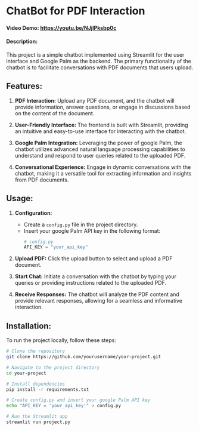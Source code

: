 # ChatBot for PDF Interaction

#### Video Demo: <https://youtu.be/NJjIPksbp0c>

#### Description:

This project is a simple chatbot implemented using Streamlit for the user interface and Google Palm as the backend. The primary functionality of the chatbot is to facilitate conversations with PDF documents that users upload.

## Features:

1. **PDF Interaction:** Upload any PDF document, and the chatbot will provide information, answer questions, or engage in discussions based on the content of the document.

2. **User-Friendly Interface:** The frontend is built with Streamlit, providing an intuitive and easy-to-use interface for interacting with the chatbot.

3. **Google Palm Integration:** Leveraging the power of google Palm, the chatbot utilizes advanced natural language processing capabilities to understand and respond to user queries related to the uploaded PDF.

4. **Conversational Experience:** Engage in dynamic conversations with the chatbot, making it a versatile tool for extracting information and insights from PDF documents.

## Usage:

1. **Configuration:**
    - Create a `config.py` file in the project directory.
    - Insert your google Palm API key in the following format:
        ```python
        # config.py
        API_KEY = "your_api_key"
        ```

2. **Upload PDF:** Click the upload button to select and upload a PDF document.

3. **Start Chat:** Initiate a conversation with the chatbot by typing your queries or providing instructions related to the uploaded PDF.

4. **Receive Responses:** The chatbot will analyze the PDF content and provide relevant responses, allowing for a seamless and informative interaction.

## Installation:

To run the project locally, follow these steps:

```bash
# Clone the repository
git clone https://github.com/yourusername/your-project.git

# Navigate to the project directory
cd your-project

# Install dependencies
pip install -r requirements.txt

# Create config.py and insert your google Palm API key
echo "API_KEY = 'your_api_key'" > config.py

# Run the Streamlit app
streamlit run project.py
